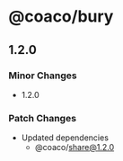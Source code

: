 # @coaco/bury

## 1.2.0

### Minor Changes

- 1.2.0

### Patch Changes

- Updated dependencies
  - @coaco/share@1.2.0
